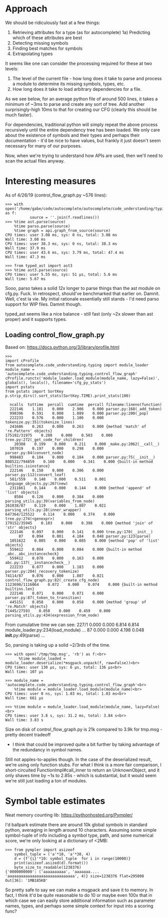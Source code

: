 # Approach

We should be ridiculously fast at a few things:

  1) Retrieving attributes for a type (as for autocomplete)
  1a) Predicting which of these attributes are best
  2) Detecting missing symbols
  3) Finding best matches for symbols
  4) Extrapolating types

It seems like one can consider the processing required for these at two levels:
  1) The level of the current file - how long does it take to parse and process a module to determine its missing symbols, types, etc.
  2) How long does it take to load arbitrary dependencies for a file.

As we see below, for an average python file of around 500 lines, it takes a minimum of ~3ms to parse and create any sort of tree. Add another surprisingly-high 10ms to that for creating our CFG (clearly this should be much faster).

For dependencies, traditional python will simply repeat the above process recursively until the entire dependency tree has been loaded. We only care about the existence of symbols and their types and perhaps their documentation - it'd be nice to have values, but frankly it just doesn't seem necessary for many of our purposes.

Now, when we're trying to understand how APIs are used, then we'll need to scan the actual files anyway.

# Interesting measures

As of 4/26/19 (control_flow_graph.py ~576 lines):

```
>>> with open('/home/gabe/code/autocomplete/autocomplete/code_understanding/typing/control_flow_graph.py') as f:
           source = ''.join(f.readlines())
>>> %time ast.parse(source)
    %time parso.parse(source)
    %time graph = api.graph_from_source(source)
CPU times: user 3.08 ms, sys: 0 ns, total: 3.08 ms
Wall time: 3.08 ms
CPU times: user 38.3 ms, sys: 0 ns, total: 38.3 ms
Wall time: 37.9 ms
CPU times: user 43.6 ms, sys: 3.79 ms, total: 47.4 ms
Wall time: 47.3 ms

>>> from typed_ast import ast3
>>> %time ast3.parse(source)
CPU times: user 5.55 ms, sys: 51 µs, total: 5.6 ms
Wall time: 5.67 ms
```

Sooo, parso takes a solid _12x_ longer to parse things than the ast module on cfg.py. Fuck. In retrospect, should've benchmarked that earlier on. Damnit. Well, c'est la vie. My initial rationale essentially still stands - I'd need parso support for WIP files. Damnit though.

typed_ast seems like a nice balance - still fast (only ~2x slower than ast proper) and it supports types.

## Loading control_flow_graph.py

Based on: <https://docs.python.org/3/library/profile.html>

```
>>>
import cProfile
from autocomplete.code_understanding.typing import module_loader
module_name = 'autocomplete.code_understanding.typing.control_flow_graph'
cProfile.runctx('module_loader.load_module(module_name, lazy=False)', globals(), locals(), filename='cfg_py_stats')
import pstats
from pstats import SortKey
p.strip_dirs().sort_stats(SortKey.TIME).print_stats(100)

  ncalls  tottime  percall  cumtime  percall filename:lineno(function)
  222146    1.181    0.000    2.906    0.000 parser.py:168(_add_token)
  998396    0.591    0.000    1.089    0.000 parser.py:200(_pop)
  222233    0.576    0.000    1.106    0.000 tokenize.py:351(tokenize_lines)
  241686    0.263    0.000    0.263    0.000 {method 'match' of 're.Pattern' objects}
175182/31975    0.208    0.000    0.503    0.000 tree.py:272(_get_code_for_children)
    20308    0.199    0.000    0.211    0.000 _make.py:2062(__call__)
  107019    0.197    0.000    0.298    0.000 parser.py:84(convert_node)
  998483    0.184    0.000    0.184    0.000 parser.py:75(__init__)
808522/794859    0.160    0.000    0.341    0.000 {built-in method builtins.isinstance}
  222146    0.150    0.000    0.306    0.000 parser.py:112(convert_leaf)
  581/559    0.148    0.000    0.511    0.001 language_objects.py:267(new)
  2311661    0.144    0.000    0.144    0.000 {method 'append' of 'list' objects}
    8504    0.126    0.000    0.384    0.000 parsing_utils.py:39(variables_from_node)
261038/87    0.119    0.000    1.807    0.021 parsing_utils.py:28(inner_wrapper)
647364/125522    0.114    0.000    0.374    0.000 tree.py:274(<genexpr>)
179152/35945    0.103    0.000    0.398    0.000 {method 'join' of 'str' objects}
  222146    0.097    0.000    0.141    0.000 tree.py:170(__init__)
      87    0.094    0.001    4.184    0.048 parser.py:123(parse)
  1051622    0.085    0.000    0.085    0.000 {method 'pop' of 'list' objects}
  559412    0.084    0.000    0.084    0.000 {built-in method _abc._abc_instancecheck}
  559412    0.078    0.000    0.163    0.000 abc.py:137(__instancecheck__)
  222233    0.077    0.000    1.183    0.000 parser.py:204(_recovery_tokenize)
74114/87    0.076    0.000    1.807    0.021 control_flow_graph.py:82(_create_cfg_node)
1123690/1116064    0.072    0.000    0.074    0.000 {built-in method builtins.len}
  222146    0.071    0.000    0.071    0.000 parser.py:87(_token_to_transition)
  445151    0.058    0.000    0.058    0.000 {method 'group' of 're.Match' objects}
71445/27593    0.058    0.000    0.459    0.000 parsing_utils.py:434(expression_from_node)
```

From cumulative time we can see: 227/1 0.000 0.000 6.814 6.814 module_loader.py:234(load_module) ... 87 0.000 0.000 4.198 0.048 __init__.py:49(parse) ...

So, parsing is taking up a solid ~2/3rds of the time.

```
>>> with open('/tmp/tmp.msg', 'rb') as f:<br>
      %time module_loaded = module_loader.deserialize(*msgpack.unpack(f, raw=False))<br>
CPU times: user 130 µs, sys: 6 µs, total: 136 µs<br>
Wall time: 107 µs

>>> module_name = 'autocomplete.code_understanding.typing.control_flow_graph'<br>
    %time module = module_loader.load_module(module_name)<br>
CPU times: user 0 ns, sys: 1.03 ms, total: 1.03 ms<br>
Wall time: 661 µs

>>> %time module = module_loader.load_module(module_name, lazy=False)<br>
CPU times: user 3.8 s, sys: 31.2 ms, total: 3.84 s<br>
Wall time: 3.83 s
```

Size on disk of control_flow_graph.py is 21k compared to 3.9k for tmp.msg - pretty decent tradeoff

- I think that could be improved quite a bit further by taking advantage of the redundancy in symbol names.

Still not apples-to-apples though. In the case of the deserialized result, we're using only function
stubs. For what I think is a more fair comparison, I short-circuited FunctionImpl#call_inner to
return an UnknownObject, and it only shaves time by ~1s to 2.85s - which is substantial, but it
would seem we're still just loading a ton of modules.

# Symbol table estimates
Neat memory counting lib:
https://pythonhosted.org/Pympler/

I'd ballpark estimate there are around 10k global symbols in standard python, averaging in length
around 10 characters. Assuming some simple symbol-tuple of info including a symbol type, path, and
some numerical score, we're only looking at a dictionary of <2MB:

    >>> from pympler import asizeof
        symbol_tuple = ('a'*10, 'a'*30, 4)
        d = {f'{i}'*10: symbol_tuple  for i in range(10000)}
        print(asizeof.asized(d).format())
        byte_size_to_readable(1238376)
    {'0000000000': ('aaaaaaaaaa', 'aaaaaaa.... 'aaaaaaaaaaaaaaaaaaaaaaaaaaaaaa', 4)} size=1238376 flat=295008
    Out[36]: '1MB185KB'

So pretty safe to say we can make a msgpack and save it to memory. In fact, I think it'd be quite
reasonable to do 10 or maybe even 100x that in which case we can easily store additional information
such as parameter names, types, and perhaps some simple context for input into a scoring func?